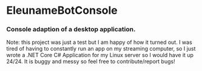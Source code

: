 # EleunameBotConsole
### Console adaption of a desktop application.

Note: this project was just a test but I am happy of how it turned out. I was tired of having to constantly run an app on my streaming computer, so I just wrote a .NET Core C# Application for my Linux server so I would have it up 24/24. It is buggy and messy so feel free to contribute/report bugs!
